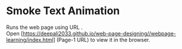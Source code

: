 # Smoke Text Animation 
Runs the web page using URL .<br />
Open [https://deepali2033.github.io/web-page-designing//webpage-learning/index.html] (Page-1 URL) to view it in the browser.